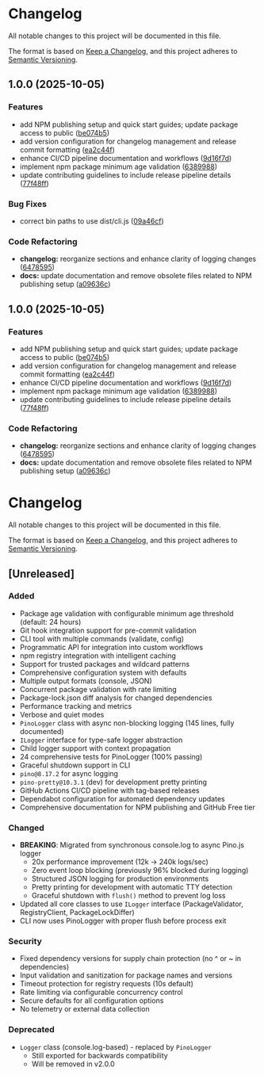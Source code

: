 # Changelog

All notable changes to this project will be documented in this file.

The format is based on [Keep a Changelog](https://keepachangelog.com/en/1.0.0/),
and this project adheres to [Semantic Versioning](https://semver.org/spec/v2.0.0.html).
## 1.0.0 (2025-10-05)


### Features

* add NPM publishing setup and quick start guides; update package access to public ([be074b5](https://github.com/josepderiu/npm-minimum-age-validation/commit/be074b566a03db2288cdcbb1d5b8258a0c74b865))
* add version configuration for changelog management and release commit formatting ([ea2c44f](https://github.com/josepderiu/npm-minimum-age-validation/commit/ea2c44f7876099229f5fdcb8ccbfc918efcddc80))
* enhance CI/CD pipeline documentation and workflows ([9d16f7d](https://github.com/josepderiu/npm-minimum-age-validation/commit/9d16f7d0d97703a8f4c59f0b8f5ee44e5412dac8))
* implement npm package minimum age validation ([6389988](https://github.com/josepderiu/npm-minimum-age-validation/commit/63899889e0f8cb732e1d6a53412690efd25cee79))
* update contributing guidelines to include release pipeline details ([77f48ff](https://github.com/josepderiu/npm-minimum-age-validation/commit/77f48ff24be11f88f6b9b09e8adf78d891b4ea4f))


### Bug Fixes

* correct bin paths to use dist/cli.js ([09a46cf](https://github.com/josepderiu/npm-minimum-age-validation/commit/09a46cfff609735a50fea886ae0e92792093c150))


### Code Refactoring

* **changelog:** reorganize sections and enhance clarity of logging changes ([6478595](https://github.com/josepderiu/npm-minimum-age-validation/commit/6478595f27d2171e4d04fe2a94a7aae37441f921))
* **docs:** update documentation and remove obsolete files related to NPM publishing setup ([a09636c](https://github.com/josepderiu/npm-minimum-age-validation/commit/a09636cb9a80a2571f6a1a92d738a76908cc4151))

## 1.0.0 (2025-10-05)


### Features

* add NPM publishing setup and quick start guides; update package access to public ([be074b5](https://github.com/josepderiu/npm-minimum-age-validation/commit/be074b566a03db2288cdcbb1d5b8258a0c74b865))
* add version configuration for changelog management and release commit formatting ([ea2c44f](https://github.com/josepderiu/npm-minimum-age-validation/commit/ea2c44f7876099229f5fdcb8ccbfc918efcddc80))
* enhance CI/CD pipeline documentation and workflows ([9d16f7d](https://github.com/josepderiu/npm-minimum-age-validation/commit/9d16f7d0d97703a8f4c59f0b8f5ee44e5412dac8))
* implement npm package minimum age validation ([6389988](https://github.com/josepderiu/npm-minimum-age-validation/commit/63899889e0f8cb732e1d6a53412690efd25cee79))
* update contributing guidelines to include release pipeline details ([77f48ff](https://github.com/josepderiu/npm-minimum-age-validation/commit/77f48ff24be11f88f6b9b09e8adf78d891b4ea4f))


### Code Refactoring

* **changelog:** reorganize sections and enhance clarity of logging changes ([6478595](https://github.com/josepderiu/npm-minimum-age-validation/commit/6478595f27d2171e4d04fe2a94a7aae37441f921))
* **docs:** update documentation and remove obsolete files related to NPM publishing setup ([a09636c](https://github.com/josepderiu/npm-minimum-age-validation/commit/a09636cb9a80a2571f6a1a92d738a76908cc4151))

# Changelog

All notable changes to this project will be documented in this file.

The format is based on [Keep a Changelog](https://keepachangelog.com/en/1.0.0/),
and this project adheres to [Semantic Versioning](https://semver.org/spec/v2.0.0.html).

## [Unreleased]

### Added

- Package age validation with configurable minimum age threshold (default: 24 hours)
- Git hook integration support for pre-commit validation
- CLI tool with multiple commands (validate, config)
- Programmatic API for integration into custom workflows
- npm registry integration with intelligent caching
- Support for trusted packages and wildcard patterns
- Comprehensive configuration system with defaults
- Multiple output formats (console, JSON)
- Concurrent package validation with rate limiting
- Package-lock.json diff analysis for changed dependencies
- Performance tracking and metrics
- Verbose and quiet modes
- `PinoLogger` class with async non-blocking logging (145 lines, fully documented)
- `ILogger` interface for type-safe logger abstraction
- Child logger support with context propagation
- 24 comprehensive tests for PinoLogger (100% passing)
- Graceful shutdown support in CLI
- `pino@8.17.2` for async logging
- `pino-pretty@10.3.1` (dev) for development pretty printing
- GitHub Actions CI/CD pipeline with tag-based releases
- Dependabot configuration for automated dependency updates
- Comprehensive documentation for NPM publishing and GitHub Free tier

### Changed

- **BREAKING**: Migrated from synchronous console.log to async Pino.js logger
  - 20x performance improvement (12k → 240k logs/sec)
  - Zero event loop blocking (previously 96% blocked during logging)
  - Structured JSON logging for production environments
  - Pretty printing for development with automatic TTY detection
  - Graceful shutdown with `flush()` method to prevent log loss
- Updated all core classes to use `ILogger` interface (PackageValidator, RegistryClient, PackageLockDiffer)
- CLI now uses PinoLogger with proper flush before process exit

### Security

- Fixed dependency versions for supply chain protection (no ^ or ~ in dependencies)
- Input validation and sanitization for package names and versions
- Timeout protection for registry requests (10s default)
- Rate limiting via configurable concurrency control
- Secure defaults for all configuration options
- No telemetry or external data collection

### Deprecated

- `Logger` class (console.log-based) - replaced by `PinoLogger`
  - Still exported for backwards compatibility
  - Will be removed in v2.0.0
